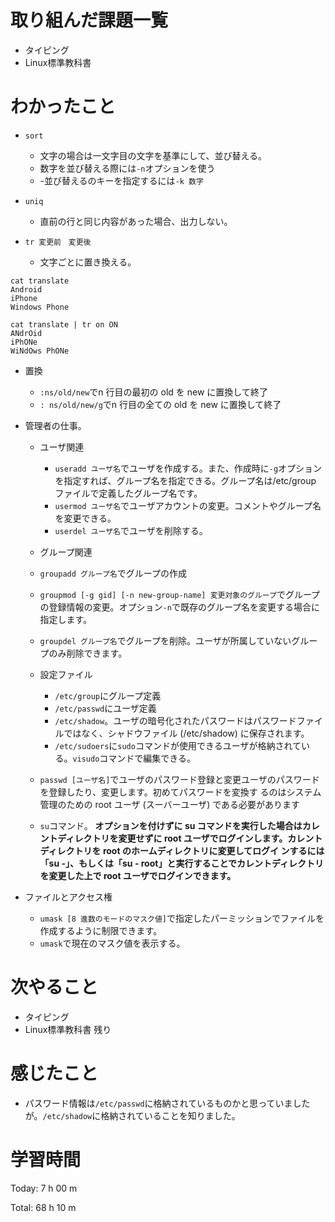 # 取り組んだ課題一覧
- タイピング
- Linux標準教科書

# わかったこと

- `sort`
  - 文字の場合は一文字目の文字を基準にして、並び替える。
  - 数字を並び替える際には`-n`オプションを使う
  - -並び替えるのキーを指定するには`-k 数字`

- `uniq`
  - 直前の行と同じ内容があった場合、出力しない。

- `tr 変更前　変更後`
  - 文字ごとに置き換える。
 ```
cat translate                                                                                            
Android
iPhone
Windows Phone

cat translate | tr on ON
ANdrOid
iPhONe
WiNdOws PhONe
 ```
- 置換
  - `:ns/old/new`でn 行目の最初の old を new に置換して終了
  - `: ns/old/new/g`でn 行目の全ての old を new に置換して終了

- 管理者の仕事。
  - ユーザ関連
    -  `useradd ユーザ名`でユーザを作成する。また、作成時に`-g`オプションを指定すれば、グループ名を指定できる。グループ名は/etc/group ファイルで定義したグループ名です。
    -  `usermod ユーザ名`でユーザアカウントの変更。コメントやグループ名を変更できる。
    -  `userdel ユーザ名`でユーザを削除する。
  -  グループ関連
    -  `groupadd グループ名`でグループの作成
    -  `groupmod [-g gid] [-n new-group-name] 変更対象のグループ`でグループの登録情報の変更。オプション`-n`で既存のグループ名を変更する場合に指定します。
    -  `groupdel グループ名`でグループを削除。ユーザが所属していないグループのみ削除できます。
  - 設定ファイル
    - `/etc/group`にグループ定義
    - `/etc/passwd`にユーザ定義
    - `/etc/shadow`。ユーザの暗号化されたパスワードはパスワードファイルではなく、シャドウファイル (/etc/shadow) に保存されます。
    - `/etc/sudoers`に`sudo`コマンドが使用できるユーザが格納されている。`visudo`コマンドで編集できる。

  - `passwd [ユーザ名]`でユーザのパスワード登録と変更ユーザのパスワードを登録したり、変更します。初めてパスワードを変換す るのはシステム管理のための root ユーザ (スーバーユーザ) である必要があります
  - `su`コマンド。 **オプションを付けずに su コマンドを実行した場合はカレントディレクトリを変更せずに root ユーザでログインします。カレントディレクトリを root のホームディレクトリに変更してログイ ンするには「su -」、もしくは「su - root」と実行することでカレントディレクトリを変更した上で root ユーザでログインできます。**

- ファイルとアクセス権
  - `umask [8 進数のモードのマスク値]`で指定したパーミッションでファイルを作成するように制限できます。
  - `umask`で現在のマスク値を表示する。


# 次やること
- タイピング
- Linux標準教科書 残り

# 感じたこと
- パスワード情報は`/etc/passwd`に格納されているものかと思っていましたが。`/etc/shadow`に格納されていることを知りました。

# 学習時間
Today: 7 h 00 m

Total: 68 h 10 m
